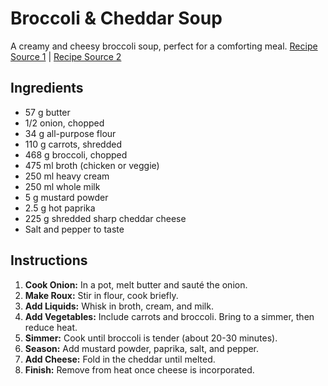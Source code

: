 # Broccoli & Cheddar Soup

A creamy and cheesy broccoli soup, perfect for a comforting meal. [Recipe Source 1](https://www.reddit.com/r/FoodPorn/comments/w4fuef/i_made_broccoli_cheddar_soup_and_it_is_epic/) | [Recipe Source 2](https://imgur.com/gallery/uKlrAat)

## Ingredients

- 57 g butter
- 1/2 onion, chopped
- 34 g all-purpose flour
- 110 g carrots, shredded
- 468 g broccoli, chopped
- 475 ml broth (chicken or veggie)
- 250 ml heavy cream
- 250 ml whole milk
- 5 g mustard powder
- 2.5 g hot paprika
- 225 g shredded sharp cheddar cheese
- Salt and pepper to taste

## Instructions

1. **Cook Onion:** In a pot, melt butter and sauté the onion.
2. **Make Roux:** Stir in flour, cook briefly.
3. **Add Liquids:** Whisk in broth, cream, and milk.
4. **Add Vegetables:** Include carrots and broccoli. Bring to a simmer, then reduce heat.
5. **Simmer:** Cook until broccoli is tender (about 20-30 minutes).
6. **Season:** Add mustard powder, paprika, salt, and pepper.
7. **Add Cheese:** Fold in the cheddar until melted.
8. **Finish:** Remove from heat once cheese is incorporated.
